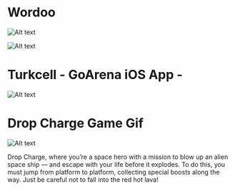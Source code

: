 
# Wordoo
![Alt text](https://github.com/erdemozgur/portfolio/blob/master/Photos/WordooGithub.png?)

![Alt text](https://github.com/erdemozgur/portfolio/blob/master/Photos/WordooApp.png?)


# Turkcell - GoArena iOS App -
![Alt text](https://github.com/erdemozgur/portfolio/blob/master/Photos/turkcellGoArenaApp.png?=250x250)



# Drop Charge Game Gif
![Alt text](https://github.com/erdemozgur/portfolio/blob/master/Photos/dropCharge.gif?raw=true)

Drop Charge, where you’re a space hero with a mission to blow up an alien space ship — and escape with your life before it explodes. To do this, you must jump from platform to platform, collecting special boosts along the way. Just be careful not to fall into the red hot lava!













